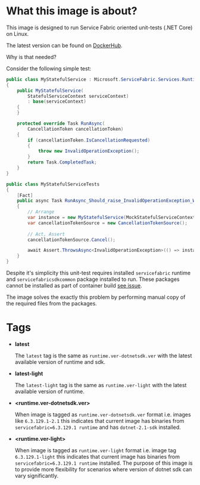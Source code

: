 # What this image is about?

This image is designed to run Service Fabric oriented unit-tests (.NET Core) on Linux.

The latest version can be found on [DockerHub](https://hub.docker.com/r/coherentsolutions/service-fabric-run-tests/). 

Why is that needed?

Consider the following simple test:

``` csharp
public class MyStatefulService : Microsoft.ServiceFabric.Services.Runtime.StatefulService
{
    public MyStatefulService(
        StatefulServiceContext serviceContext)
        : base(serviceContext)
    {
    }

    protected override Task RunAsync(
        CancellationToken cancellationToken)
    {
        if (cancellationToken.IsCancellationRequested)
        {
            throw new InvalidOperationException();
        }
        return Task.CompletedTask;
    }
}

public class MyStatefulServiceTests
{
    [Fact]
    public async Task RunAsync_Should_raise_InvalidOperationException_When_CancellationToken_is_cancelled()
    {
        // Arrange
        var instance = new MyStatefulService(MockStatefulServiceContextFactory.Default);
        var cancellationTokenSource = new CancellationTokenSource();
        
        // Act, Assert
        cancellationTokenSource.Cancel();

        await Assert.ThrowsAsync<InvalidOperationException>(() => instance.InvokeRunAsync(cancellationTokenSource.Token));
    }
}
```

Despite it's simplicity this unit-test requires installed `servicefabric` runtime and `servicefabricsdkcommon` package installed to run. These packages cannot be installed as part of container build [see issue](https://github.com/Azure/service-fabric-issues/issues/1226).

The image solves the exactly this problem by performing manual copy of the required files from the packages.

# Tags

* **latest**

    The `latest` tag is the same as `runtime.ver-dotnetsdk.ver` with the latest available version of runtime and sdk.
* **latest-light**

    The `latest-light` tag is the same as `runtime.ver-light` with the latest available version of runtime.
* **<runtime.ver-dotnetsdk.ver>**

    When image is tagged as `runtime.ver-dotnetsdk.ver` format i.e. images like `6.3.129.1-2.1` this indicates that current image has binaries from `servicefabric=6.3.129.1 runtime` and has `dotnet-2.1-sdk` installed.
* **<runtime.ver-light>**

    When image is tagged as `runtime.ver-light` format i.e. image tag `6.3.129.1-light` this indicates that current image has binaries from `servicefabric=6.3.129.1 runtime` installed. The purpose of this image is to provide more flexibility for scenarios where version of dotnet sdk can vary significantly.